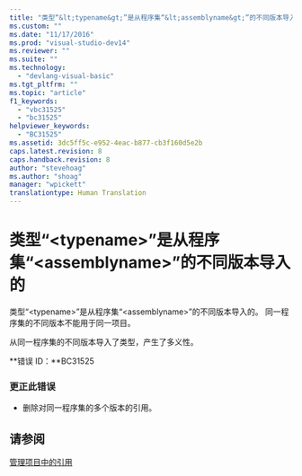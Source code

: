 ```yaml
---
title: "类型“&lt;typename&gt;”是从程序集“&lt;assemblyname&gt;”的不同版本导入的 | Microsoft Docs"
ms.custom: ""
ms.date: "11/17/2016"
ms.prod: "visual-studio-dev14"
ms.reviewer: ""
ms.suite: ""
ms.technology: 
  - "devlang-visual-basic"
ms.tgt_pltfrm: ""
ms.topic: "article"
f1_keywords: 
  - "vbc31525"
  - "bc31525"
helpviewer_keywords: 
  - "BC31525"
ms.assetid: 3dc5ff5c-e952-4eac-b877-cb3f160d5e2b
caps.latest.revision: 8
caps.handback.revision: 8
author: "stevehoag"
ms.author: "shoag"
manager: "wpickett"
translationtype: Human Translation
---
```

# 类型“&lt;typename&gt;”是从程序集“&lt;assemblyname&gt;”的不同版本导入的
类型“\<typename\>”是从程序集“\<assemblyname\>”的不同版本导入的。 同一程序集的不同版本不能用于同一项目。  
  
 从同一程序集的不同版本导入了类型，产生了多义性。  
  
 **错误 ID：**BC31525  
  
### 更正此错误  
  
-   删除对同一程序集的多个版本的引用。  
  
## 请参阅  
 [管理项目中的引用](/visual-studio/ide/managing-references-in-a-project)